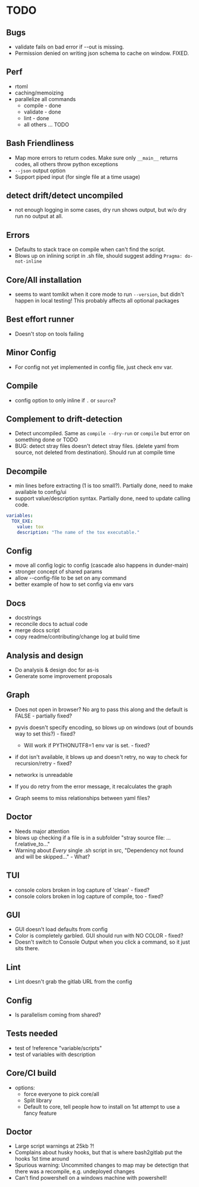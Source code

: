# TODO


## Bugs
- validate fails on bad error if --out is missing.
- Permission denied on writing json schema to cache on window. FIXED.

## Perf
- rtoml
- caching/memoizing
- parallelize all commands
  - compile - done
  - validate - done
  - lint - done
  - all others ... TODO



## Bash Friendliness
- Map more errors to return codes. Make sure only `__main__` returns codes, all others throw python exceptions
- `--json` output option
- Support piped input (for single file at a time usage)

## detect drift/detect uncompiled
- not enough logging in some cases, dry run shows output, but w/o dry run no output at all.

## Errors

- Defaults to stack trace on compile when can't find the script.
- Blows up on inlining script in .sh file, should suggest adding `Pragma: do-not-inline`

## Core/All installation

- seems to want tomlkit when it core mode to run `--version`, but didn't happen in local testing! This probably affects
  all optional packages

## Best effort runner

- Doesn't stop on tools failing

## Minor Config

- For config not yet implemented in config file, just check env var.

## Compile

- config option to only inline if `.` or `source`?

## Complement to drift-detection

- Detect uncompiled. Same as `compile --dry-run` or `compile` but error on something done or TODO
- BUG: detect stray files doesn't detect stray files. (delete yaml from source, not deleted from destination). Should
  run at compile time

## Decompile

- min lines before extracting (1 is too small?). Partially done, need to make available to config/ui
- support value/description syntax. Partially done, need to update calling code.

```yaml
variables:
  TOX_EXE:
    value: tox
    description: "The name of the tox executable."
```

## Config

- move all config logic to config (cascade also happens in dunder-main)
- stronger concept of shared params
- allow --config-file to be set on any command
- better example of how to set config via env vars

## Docs

- docstrings
- reconcile docs to actual code
- merge docs script
- copy readme/contributing/change log at build time

## Analysis and design

- Do analysis & design doc for as-is
- Generate some improvement proposals

## Graph

- Does not open in browser? No arg to pass this along and the default is FALSE - partially fixed?
- pyvis doesn't specify encoding, so blows up on windows (out of bounds way to set this?) - fixed?
    - Will work if PYTHONUTF8=1 env var is set. - fixed?
- if dot isn't available, it blows up and doesn't retry, no way to check for recursion/retry - fixed?

- networkx is unreadable
- If you do retry from the error message, it recalculates the graph
- Graph seems to miss relationships between yaml files?

## Doctor

- Needs major attention
- blows up checking if a file is in a subfolder "stray source file: ... f.relative_to..."
- Warning about *Every* single .sh script in src, "Dependency not found and will be skipped..." - What?

## TUI

- console colors broken in log capture of 'clean' - fixed?
- console colors broken in log capture of compile, too - fixed?

## GUI

- GUI doesn't load defaults from config
- Color is completely garbled. GUI should run with NO COLOR - fixed?
- Doesn't switch to Console Output when you click a command, so it just sits there.

## Lint

- Lint doesn't grab the gitlab URL from the config

## Config

- Is parallelism coming from shared?

## Tests needed

- test of !reference "variable/scripts"
- test of variables with description

## Core/CI build

- options:
    - force everyone to pick core/all
    - Split library
    - Default to core, tell people how to install on 1st attempt to use a fancy feature

## Doctor

- Large script warnings at 25kb ?!
- Complains about husky hooks, but that is where bash2gitlab put the hooks 1st time around
- Spurious warning: Uncommited changes to map may be detectign that there was a recompile, e.g. undeployed changes
- Can't find powershell on a windows machine with powershell!